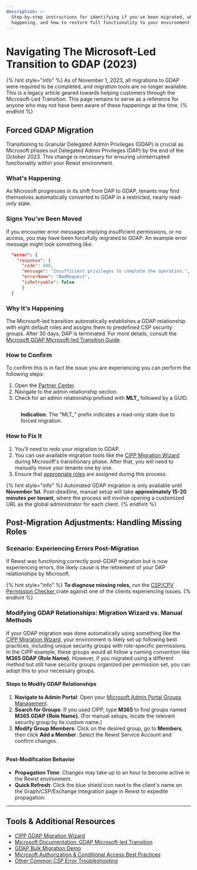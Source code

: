 ```yaml
---
description: >-
  Step-by-step instructions for identifying if you've been migrated, why it's
  happening, and how to restore full functionality to your environment.
---
```


# Navigating The Microsoft-Led Transition to GDAP (2023)

{% hint style="info" %}
As of November 1, 2023, all migrations to GDAP were required to be completed, and migration tools are no longer available. This is a legacy article geared towards helping customers through the Microsoft-Led Transition. This page remains to serve as a reference for anyone who may not have been aware of these happenings at the time.
{% endhint %}

## Forced GDAP Migration

Transitioning to Granular Delegated Admin Privileges (GDAP) is crucial as Microsoft phases out Delegated Admin Privileges (DAP) by the end of the October 2023. This change is necessary for ensuring uninterrupted functionality within your Rewst environment.

### What's Happening

As Microsoft progresses in its shift from DAP to GDAP, tenants may find themselves automatically converted to GDAP in a restricted, nearly read-only state.&#x20;

### Signs You've Been Moved

If you encounter error messages implying insufficient permissions, or no access, you may have been forcefully migrated to GDAP. An example error message might look something like:

```json
  "error": {     
    "response": {       
      "code": 400,       
      "message": "Insufficient privileges to complete the operation.",       
      "errorName": "BadRequest",       
      "isRetryable": false     
      }   
  }
```

### Why It's Happening

The Microsoft-led transition automatically establishes a GDAP relationship with eight default roles and assigns them to predefined CSP security groups. After 30 days, DAP is terminated. For more details, consult the [Microsoft GDAP Microsoft-led Transition Guide](https://learn.microsoft.com/en-us/partner-center/gdap-microsoft-led-transition).

### How to Confirm

To confirm this is in fact the issue you are experiencing you can perform the following steps:

1. Open the [Partner Center](https://partner.microsoft.com/en-us/dashboard/commerce2/granularadminaccess/list).
2. Navigate to the admin relationship section.
3. Check for an admin relationship prefixed with **MLT\_** followed by a GUID.

<figure><img src="../../../../../.gitbook/assets/image (10).png" alt=""><figcaption><p><strong>Indication</strong>: The "MLT_" prefix indicates a read-only state due to forced migration.</p></figcaption></figure>

### How to Fix It

1. You'll need to redo your migration to GDAP.
2. You can use available migration tools like the [CIPP Migration Wizard](https://docs.cipp.app/user-documentation/index) during Microsoft's transitionary phase. After that, you will need to manually move your tenants one by one.
3. Ensure that [appropriate roles](https://docs.rewst.help/documentation/integrations/cloud/authorization-best-practices#recommended-roles-for-gdap) are assigned during this process.

{% hint style="info" %}
Automated GDAP migration is only available until **November 1st**. Post-deadline, manual setup will take **approximately 15-20 minutes per tenant**, where the process will involve opening a customized URL as the global administrator for each client.
{% endhint %}

## Post-Migration Adjustments: Handling Missing Roles

### **Scenario: Experiencing Errors Post-Migration**

If Rewst was functioning correctly post-GDAP migration but is now experiencing errors, the likely cause is the retirement of your DAP relationships by Microsoft.

{% hint style="info" %}
**To diagnose missing roles,** run the [CSP/CPV Permission Checker ](../../../../../prebuilt-automations/existing-crate-documentation/csp-cpv-permission-checker.md)crate against one of the clients experiencing issues.
{% endhint %}

### Modifying GDAP Relationships: Migration Wizard vs. Manual Methods

If your GDAP migration was done automatically using something like the [CIPP Migration Wizard](https://docs.cipp.app/setup/gdap/index), your environment is likely set up following best practices, including unique security groups with role-specific permissions. In the CIPP example, these groups would all follow a naming convention like **M365 GDAP {Role Name}**. However, if you migrated using a different method but still have security groups organized per permission set, you can adopt this to your necessary groups.

#### Steps to Modify GDAP Relationships

1. **Navigate to Admin Portal**: Open your [Microsoft Admin Portal Groups Management](https://entra.microsoft.com/#view/Microsoft\_AAD\_IAM/GroupsManagementMenuBlade/\~/AllGroups/menuId/AllGroups).
2. **Search for Groups**: If you used CIPP, type **M365** to find groups named **M365 GDAP {Role Name}**. (For manual setups, locate the relevant security group by its custom name.)
3. **Modify Group Members**: Click on the desired group, go to **Members**, then click **Add a Member**. Select the Rewst Service Account and confirm changes.

<figure><img src="../../../../../.gitbook/assets/all_groups (1).png" alt=""><figcaption></figcaption></figure>

#### Post-Modification Behavior

* **Propagation Time**: Changes may take up to an hour to become active in the Rewst environment.
* **Quick Refresh**: Click the blue shield icon next to the client's name on the Graph/CSP/Exchange Integration page in Rewst to expedite propagation.

***

## **Tools & Additional Resources**

* [CIPP GDAP Migration Wizard](https://docs.cipp.app/setup/gdap/index)
* [Microsoft Documentation: GDAP Microsoft-led Transition](https://learn.microsoft.com/en-us/partner-center/gdap-microsoft-led-transition)
* [GDAP Bulk Migration Demo](https://www.youtube.com/watch?v=GP0WywBEPgU)
* [Microsoft Authorization & Conditional Access Best Practices](https://docs.rewst.help/documentation/integrations/cloud/authorization-best-practices)
* [Other Common CSP Error Troubleshooting](https://docs.rewst.help/documentation/integrations/cloud/common-issues-with-microsoft-csp)

